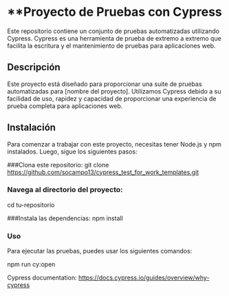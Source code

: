 # **Proyecto de Pruebas con Cypress
Este repositorio contiene un conjunto de pruebas automatizadas utilizando Cypress. Cypress es una herramienta de prueba de extremo a extremo que facilita la escritura y el mantenimiento de pruebas para aplicaciones web.
## Descripción
Este proyecto está diseñado para proporcionar una suite de pruebas automatizadas para [nombre del proyecto]. Utilizamos Cypress debido a su facilidad de uso, rapidez y capacidad de proporcionar una experiencia de prueba completa para aplicaciones web.

## Instalación
Para comenzar a trabajar con este proyecto, necesitas tener Node.js y npm instalados. Luego, sigue los siguientes pasos:

###Clona este repositorio:
git clone https://github.com/socampo13/cypress_test_for_work_templates.git

### Navega al directorio del proyecto:
cd tu-repositorio

###Instala las dependencias:
npm install

### Uso
Para ejecutar las pruebas, puedes usar los siguientes comandos:

npm run cy:open

Cypress documentation: https://docs.cypress.io/guides/overview/why-cypress
